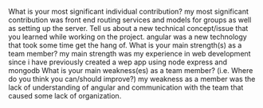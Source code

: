 What is your most significant individual contribution?
my most significant contribution was front end routing services and models for groups as well as setting up the server.
Tell us about a new technical concept/issue that you learned while working on the project.
angular was a new technology that took some time get the hang of.
What is your main strength(s) as a team member?
my main strength was my experience in web development since i have previously created a wep app using node express and mongodb
What is your main weakness(es) as a team member? (i.e. Where do you think you can/should improve?)
my weakness as a member was the lack of understanding of angular and communication with the team that caused some lack of organization.
